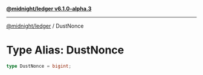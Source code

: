 [**@midnight/ledger v6.1.0-alpha.3**](../README.md)

***

[@midnight/ledger](../globals.md) / DustNonce

# Type Alias: DustNonce

```ts
type DustNonce = bigint;
```
